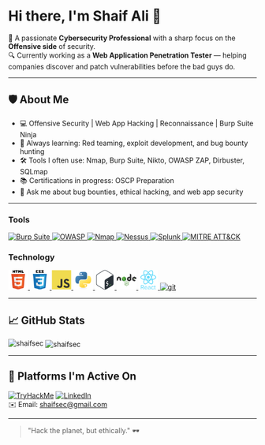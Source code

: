 # Hi there, I'm Shaif Ali 👋

🎯 A passionate **Cybersecurity Professional** with a sharp focus on the **Offensive side** of security.  
🔍 Currently working as a **Web Application Penetration Tester** — helping companies discover and patch vulnerabilities before the bad guys do.

---

## 🛡️ About Me

- 💻 Offensive Security | Web App Hacking | Reconnaissance | Burp Suite Ninja
- 🧠 Always learning: Red teaming, exploit development, and bug bounty hunting
- 🛠️ Tools I often use: Nmap, Burp Suite, Nikto, OWASP ZAP, Dirbuster, SQLmap
- 📚 Certifications in progress: OSCP Preparation
- 💬 Ask me about bug bounties, ethical hacking, and web app security

---
<h3 align="left">Tools</h3>
<p align="left">
  <a href="https://portswigger.net/burp" target="_blank" rel="noreferrer">
    <img src="https://portswigger.net/cms/images/a0/fd/18ca-article-burp_in_the_community_blog_post_header.png" alt="Burp Suite" width="90" height="90"/>
  </a>
  <a href="https://owasp.org/" target="_blank" rel="noreferrer">
    <img src="https://owasp.org/assets/images/logo.png" alt="OWASP" width="90" height="90"/>
  </a>
  <a href="https://nmap.org/" target="_blank" rel="noreferrer">
    <img src="https://networkwalks.com/wp-content/uploads/2021/06/Nmap-practice-lab1.png" alt="Nmap" width="70" height="70"/>
  </a>
  <a href="https://www.tenable.com/products/nessus" target="_blank" rel="noreferrer">
    <img src="https://training.totalcyber.com/wp-content/uploads/2022/05/nessuslogo-02-600x168.png" alt="Nessus" width="90" height="90"/>
  </a>
  <a href="https://www.splunk.com/" target="_blank" rel="noreferrer">
    <img src="https://www.vivantio.com/wp-content/uploads/2024-vivantio-integrations-cover-splunk-600x309.png" alt="Splunk" width="90" height="90"/>
  </a>
  <a href="https://attack.mitre.org/" target="_blank" rel="noreferrer">
    <img src="https://blog.kaymera.com/hubfs/mitre-attack-card.jpg" alt="MITRE ATT&CK" width="90" height="90"/>
  </a>
</p>


<h3 align="left">Technology</h3>
<p align="left">
  <a href="https://www.w3.org/html/" target="_blank" rel="noreferrer">
    <img src="https://raw.githubusercontent.com/devicons/devicon/master/icons/html5/html5-original-wordmark.svg" alt="html5" width="40" height="40"/>
  </a>
  <a href="https://www.w3schools.com/css/" target="_blank" rel="noreferrer">
    <img src="https://raw.githubusercontent.com/devicons/devicon/master/icons/css3/css3-original-wordmark.svg" alt="css3" width="40" height="40"/>
  </a>
  <a href="https://developer.mozilla.org/en-US/docs/Web/JavaScript" target="_blank" rel="noreferrer">
    <img src="https://raw.githubusercontent.com/devicons/devicon/master/icons/javascript/javascript-original.svg" alt="javascript" width="40" height="40"/>
  </a>
  <a href="https://www.python.org" target="_blank" rel="noreferrer">
    <img src="https://raw.githubusercontent.com/devicons/devicon/master/icons/python/python-original.svg" alt="python" width="40" height="40"/>
  </a>
  <a href="https://www.gnu.org/software/bash/" target="_blank" rel="noreferrer">
    <img src="https://raw.githubusercontent.com/devicons/devicon/master/icons/bash/bash-original.svg" alt="bash" width="40" height="40"/>
  </a>
  <a href="https://nodejs.org" target="_blank" rel="noreferrer">
    <img src="https://raw.githubusercontent.com/devicons/devicon/master/icons/nodejs/nodejs-original-wordmark.svg" alt="nodejs" width="40" height="40"/>
  </a>
  <a href="https://reactjs.org/" target="_blank" rel="noreferrer">
    <img src="https://raw.githubusercontent.com/devicons/devicon/master/icons/react/react-original-wordmark.svg" alt="react" width="40" height="40"/>
  </a>
  <a href="https://git-scm.com/" target="_blank" rel="noreferrer">
    <img src="https://www.vectorlogo.zone/logos/git-scm/git-scm-icon.svg" alt="git" width="40" height="40"/>
  </a>
</p>

---
## 📈 GitHub Stats
<p><img align="left" src="https://github-readme-stats.vercel.app/api/top-langs?username=shaifsec&show_icons=true&locale=en&layout=compact" alt="shaifsec" /></p>
<p>&nbsp;<img align="center" src="https://github-readme-stats.vercel.app/api?username=shaifsec&show_icons=true&locale=en" alt="shaifsec" /></p>

---

## 🚧 Platforms I'm Active On

[![TryHackMe](https://img.shields.io/badge/TryHackMe-%2312100E?style=for-the-badge&logo=tryhackme&logoColor=white)](https://tryhackme.com/p/shaifsec)
[![LinkedIn](https://img.shields.io/badge/-LinkedIn-0077B5?style=for-the-badge&logo=linkedin&logoColor=white)](https://linkedin.com/in/shaifsec)  
✉️ Email: shaifsec@gmail.com  

---

> "Hack the planet, but ethically." 🕶️
